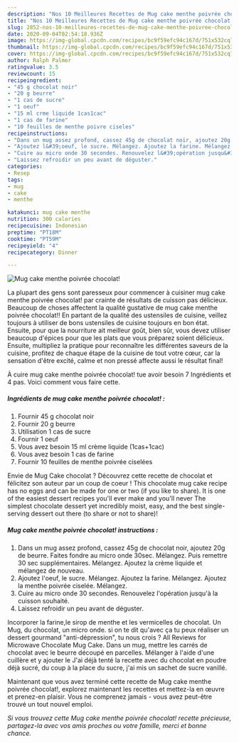 ```yaml
---
description: "Nos 10 Meilleures Recettes de Mug cake menthe poivrée chocolat!"
title: "Nos 10 Meilleures Recettes de Mug cake menthe poivrée chocolat!"
slug: 2852-nos-10-meilleures-recettes-de-mug-cake-menthe-poivree-chocolat
date: 2020-09-04T02:54:18.936Z
image: https://img-global.cpcdn.com/recipes/bc9f59efc94c167d/751x532cq70/mug-cake-menthe-poivree-chocolat-photo-principale-de-la-recette.jpg
thumbnail: https://img-global.cpcdn.com/recipes/bc9f59efc94c167d/751x532cq70/mug-cake-menthe-poivree-chocolat-photo-principale-de-la-recette.jpg
cover: https://img-global.cpcdn.com/recipes/bc9f59efc94c167d/751x532cq70/mug-cake-menthe-poivree-chocolat-photo-principale-de-la-recette.jpg
author: Ralph Palmer
ratingvalue: 3.5
reviewcount: 15
recipeingredient:
- "45 g chocolat noir"
- "20 g beurre"
- "1 cas de sucre"
- "1 oeuf"
- "15 ml crme liquide 1cas1cac"
- "1 cas de farine"
- "10 feuilles de menthe poivre ciseles"
recipeinstructions:
- "Dans un mug assez profond, cassez 45g de chocolat noir, ajoutez 20g de beurre. Faites fondre au micro onde 30sec. Mélangez. Puis remettre 30 sec supplémentaires. Mélangez. Ajoutez la crème liquide et mélangez de nouveau."
- "Ajoutez l&#39;oeuf, le sucre. Mélangez. Ajoutez la farine. Mélangez. Ajoutez la menthe poivrée ciselée. Mélangez."
- "Cuire au micro onde 30 secondes. Renouvelez l&#39;opération jusqu&#39;à la cuisson souhaité."
- "Laissez refroidir un peu avant de déguster."
categories:
- Resep
tags:
- mug
- cake
- menthe

katakunci: mug cake menthe 
nutrition: 300 calories
recipecuisine: Indonesian
preptime: "PT18M"
cooktime: "PT59M"
recipeyield: "4"
recipecategory: Dinner

---
```



![Mug cake menthe poivrée chocolat!](https://img-global.cpcdn.com/recipes/bc9f59efc94c167d/751x532cq70/mug-cake-menthe-poivree-chocolat-photo-principale-de-la-recette.jpg)

La plupart des gens sont paresseux pour commencer à cuisiner mug cake menthe poivrée chocolat! par crainte de résultats de cuisson pas délicieux. Beaucoup de choses affectent la qualité gustative de mug cake menthe poivrée chocolat!! En partant de la qualité des ustensiles de cuisine, veillez toujours à utiliser de bons ustensiles de cuisine toujours en bon état. Ensuite, pour que la nourriture ait meilleur goût, bien sûr, vous devez utiliser beaucoup d'épices pour que les plats que vous préparez soient délicieux. Ensuite, multipliez la pratique pour reconnaître les différentes saveurs de la cuisine, profitez de chaque étape de la cuisine de tout votre cœur, car la sensation d'être excité, calme et non pressé affecte aussi le résultat final!

<!--inarticleads1-->

À cuire mug cake menthe poivrée chocolat! tue avoir besoin 7 Ingrédients et 4 pas. Voici comment vous faire cette.

##### Ingrédients de mug cake menthe poivrée chocolat! :

1. Fournir 45 g chocolat noir
1. Fournir 20 g beurre
1. Utilisation 1 cas de sucre
1. Fournir 1 oeuf
1. Vous avez besoin 15 ml crème liquide (1cas+1cac)
1. Vous avez besoin 1 cas de farine
1. Fournir 10 feuilles de menthe poivrée ciselées


Envie de Mug Cake chocolat ? Découvrez cette recette de chocolat et félicitez son auteur par un coup de coeur ! This chocolate mug cake recipe has no eggs and can be made for one or two (if you like to share). It is one of the easiest dessert recipes you&#39;ll ever make and you&#39;ll never The simplest chocolate dessert yet incredibly moist, easy, and the best single-serving dessert out there (to share or not to share)! 

<!--inarticleads2-->

##### Mug cake menthe poivrée chocolat! instructions :

1. Dans un mug assez profond, cassez 45g de chocolat noir, ajoutez 20g de beurre. Faites fondre au micro onde 30sec. Mélangez. Puis remettre 30 sec supplémentaires. Mélangez. Ajoutez la crème liquide et mélangez de nouveau.
1. Ajoutez l&#39;oeuf, le sucre. Mélangez. Ajoutez la farine. Mélangez. Ajoutez la menthe poivrée ciselée. Mélangez.
1. Cuire au micro onde 30 secondes. Renouvelez l&#39;opération jusqu&#39;à la cuisson souhaité.
1. Laissez refroidir un peu avant de déguster.


Incorporer la farine,le sirop de menthe et les vermicelles de chocolat. Un Mug, du chocolat, un micro onde. si on te dit qu&#39;avec ça tu peux réaliser un dessert gourmand &#34;anti-dépression&#34;, tu nous crois ? All Reviews for Microwave Chocolate Mug Cake. Dans un mug, mettre les carrés de chocolat avec le beurre découpé en parcelles. Mélanger à l&#39;aide d&#39;une cuillère et y ajouter le J&#39;ai déjà tenté la recette avec du chocolat en poudre déjà sucré, du coup à la place du sucre, j&#39;ai mis un sachet de sucre vanillé. 

<!--inarticleads1-->

<p>
Maintenant que vous avez terminé cette recette de Mug cake menthe poivrée chocolat!, explorez maintenant les recettes et mettez-la en œuvre et prenez-en plaisir. Vous ne comprenez jamais - vous avez peut-être trouvé un tout nouvel emploi.
</p>

<p>
<i>Si vous trouvez cette Mug cake menthe poivrée chocolat! recette précieuse, partagez-la avec vos amis proches ou votre famille, merci et bonne chance.</i>
</p>
